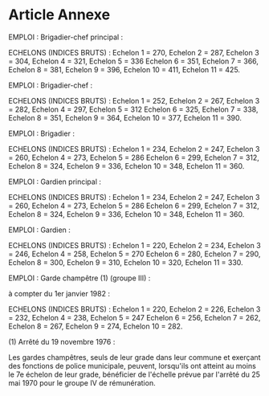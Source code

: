 # Article Annexe

EMPLOI : Brigadier-chef principal :

ECHELONS (INDICES BRUTS) : Echelon 1 = 270, Echelon 2 = 287,           Echelon 3 = 304, Echelon 4 = 321, Echelon 5 = 336           Echelon 6 = 351, Echelon 7 = 366, Echelon 8 = 381,           Echelon 9 = 396, Echelon 10 = 411, Echelon 11 = 425.

EMPLOI : Brigadier-chef :

ECHELONS (INDICES BRUTS) : Echelon 1 = 252, Echelon 2 = 267,           Echelon 3 = 282, Echelon 4 = 297, Echelon 5 = 312           Echelon 6 = 325, Echelon 7 = 338, Echelon 8 = 351,           Echelon 9 = 364, Echelon 10 = 377, Echelon 11 = 390.

EMPLOI : Brigadier :

ECHELONS (INDICES BRUTS) : Echelon 1 = 234, Echelon 2 = 247,           Echelon 3 = 260, Echelon 4 = 273, Echelon 5 = 286           Echelon 6 = 299, Echelon 7 = 312, Echelon 8 = 324,           Echelon 9 = 336, Echelon 10 = 348, Echelon 11 = 360.

EMPLOI : Gardien principal :

ECHELONS (INDICES BRUTS) : Echelon 1 = 234, Echelon 2 = 247,           Echelon 3 = 260, Echelon 4 = 273, Echelon 5 = 286           Echelon 6 = 299, Echelon 7 = 312, Echelon 8 = 324,           Echelon 9 = 336, Echelon 10 = 348, Echelon 11 = 360.

EMPLOI : Gardien :

ECHELONS (INDICES BRUTS) : Echelon 1 = 220, Echelon 2 = 234,           Echelon 3 = 246, Echelon 4 = 258, Echelon 5 = 270           Echelon 6 = 280, Echelon 7 = 290, Echelon 8 = 300,           Echelon 9 = 310, Echelon 10 = 320, Echelon 11 = 330.

EMPLOI : Garde champêtre (1) (groupe III) :

à compter du 1er janvier 1982 :

ECHELONS (INDICES BRUTS) : Echelon 1 = 220, Echelon 2 = 226,           Echelon 3 = 232, Echelon 4 = 238, Echelon 5 = 247           Echelon 6 = 256, Echelon 7 = 262, Echelon 8 = 267,           Echelon 9 = 274, Echelon 10 = 282.

(1) Arrêté du 19 novembre 1976 :

Les gardes champêtres, seuls de leur grade dans leur commune et exerçant des fonctions de police municipale, peuvent, lorsqu'ils ont atteint au moins le 7e échelon de leur grade, bénéficier de l'échelle prévue par l'arrêté du 25 mai 1970 pour le groupe IV de rémunération.

